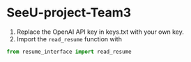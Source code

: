 # SeeU-project-Team3

1. Replace the OpenAI API key in keys.txt with your own key.
2. Import the `read_resume` function with

```python
from resume_interface import read_resume
```